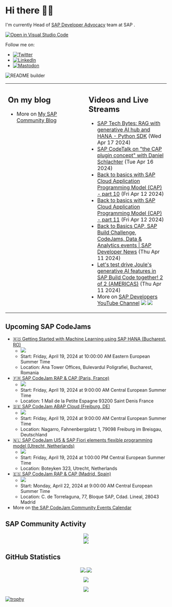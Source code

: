 
# Hi there 👋🏼

I'm currently Head of [SAP Developer Advocacy](https://developers.sap.com/developer-advocates.html) team at SAP .

[![Open in Visual Studio Code](https://img.shields.io/badge/Made%20for-VSCode-1f425f.svg)](https://github.dev/jung-thomas/jung-thomas)

Follow me on:
- <a href="https://twitter.com/thomas_jung"><img alt="Twitter" src="https://img.shields.io/badge/thomas_jung-%231DA1F2.svg?style=for-the-badge&logo=Twitter&logoColor=white"/></a>
- <a href="https://www.linkedin.com/in/thomasjungsap/"><img alt="LinkedIn" src="https://img.shields.io/badge/linkedin-%230077B5.svg?style=for-the-badge&logo=linkedin&logoColor=white"/></a>
- <a rel="me" href="https://mastodon.cloud/@thomas_jung"><img alt="Mastodon" src="https://img.shields.io/mastodon/follow/109262551990174478?domain=https%3A%2F%2Fmastodon.cloud%2F&style=social"/></a>

![README builder](https://github.com/jung-thomas/jung-thomas/workflows/README%20builder/badge.svg)

<table><tr><td valign="top" width="50%">
 
## On my blog
- More on [My SAP Community Blog](https://community.sap.com/t5/user/viewprofilepage/user-id/139)
</td>
  
<td valign="top" width="50%">
  
## Videos and Live Streams
- [SAP Tech Bytes: RAG with generative AI hub and HANA - Python SDK](https://www.youtube.com/watch?v=QEnk-z_x2Nw) (Wed Apr 17 2024)
- [SAP CodeTalk on "the CAP plugin concept" with Daniel Schlachter](https://www.youtube.com/watch?v=cG-cMqAhqyQ) (Tue Apr 16 2024)
- [Back to basics with SAP Cloud Application Programming Model (CAP) - part 10](https://www.youtube.com/watch?v=BwL_2qAPYsc) (Fri Apr 12 2024)
- [Back to basics with SAP Cloud Application Programming Model (CAP) - part 11](https://www.youtube.com/watch?v=UvkwVGt8L2g) (Fri Apr 12 2024)
- [Back to Basics CAP, SAP Build Challenge, CodeJams, Data & Analytics events | SAP Developer News](https://www.youtube.com/watch?v=3gAvEGa5Mt0) (Thu Apr 11 2024)
- [Let's test drive Joule's generative AI features in SAP Build Code together! 2 of 2 (AMERICAS)](https://www.youtube.com/watch?v=xqGldi8yBbI) (Thu Apr 11 2024)
- More on [SAP Developers YouTube Channel](https://www.youtube.com/channel/UCNfmelKDrvRmjYwSi9yvrMg) ![](https://img.shields.io/youtube/channel/views/UCNfmelKDrvRmjYwSi9yvrMg) ![](https://img.shields.io/youtube/channel/subscribers/UCNfmelKDrvRmjYwSi9yvrMg)
</td></tr></table>

## Upcoming SAP CodeJams
- [🇷🇴 Getting Started with Machine Learning using SAP HANA (Bucharest, RO)](https://community.sap.com/t5/sap-codejam/getting-started-with-machine-learning-using-sap-hana-bucharest-ro/ev-p/13650492)
  - <img src="https://community.sap.com/t5/image/serverpage/image-id/94710i4C6F7C3CB355E41F/image-size/thumb?v=v2&px=150" />
  - Start: Friday, April 19, 2024 at 10:00:00 AM Eastern European Summer Time
  - Location: Ana Tower Offices, Bulevardul Poligrafiei, Bucharest, Romania
- [🇫🇷 SAP CodeJam RAP & CAP (Paris, France)](https://community.sap.com/t5/sap-codejam/sap-codejam-rap-amp-cap-paris-france/ev-p/13623989)
  - <img src="https://community.sap.com/t5/image/serverpage/image-id/73495i304770A1B1FBA041/image-size/thumb?v=v2&px=150" />
  - Start: Friday, April 19, 2024 at 9:00:00 AM Central European Summer Time
  - Location: 1 Mail de la Petite Espagne 93200 Saint Denis France
- [🇩🇪 SAP CodeJam ABAP Cloud (Freiburg, DE)](https://community.sap.com/t5/sap-codejam/sap-codejam-abap-cloud-freiburg-de/ev-p/13607073)
  - <img src="https://community.sap.com/t5/image/serverpage/image-id/66153i88F5D6294D4BCB1B/image-size/thumb?v=v2&px=150" />
  - Start: Friday, April 19, 2024 at 9:00:00 AM Central European Summer Time
  - Location: Nagarro, Fahnenbergplatz 1, 79098 Freiburg im Breisgau, Deutschland
- [🇳🇱 SAP CodeJam UI5 & SAP Fiori elements flexible programming model (Utrecht, Netherlands)](https://community.sap.com/t5/sap-codejam/sap-codejam-ui5-amp-sap-fiori-elements-flexible-programming-model-utrecht/ev-p/13614294)
  - <img src="https://community.sap.com/t5/image/serverpage/image-id/68697iA8588B9B5BFB0CF8/image-size/thumb?v=v2&px=150" />
  - Start: Friday, April 19, 2024 at 1:00:00 PM Central European Summer Time
  - Location: Boteyken 323, Utrecht, Netherlands
- [🇪🇸 SAP CodeJam RAP & CAP (Madrid, Spain)](https://community.sap.com/t5/sap-codejam/sap-codejam-rap-amp-cap-madrid-spain/ev-p/13624000)
  - <img src="https://community.sap.com/t5/image/serverpage/image-id/73497i2203964A0D9AFFE7/image-size/thumb?v=v2&px=150" />
  - Start: Monday, April 22, 2024 at 9:00:00 AM Central European Summer Time
  - Location: C. de Torrelaguna, 77, Bloque SAP, Cdad. Lineal, 28043 Madrid
- More on [the SAP CodeJam Community Events Calendar](https://groups.community.sap.com/t5/sap-codejam/eb-p/codejam-events)

## SAP Community Activity
<p align = "center">
<a href="https://community.sap.com/t5/user/viewprofilepage/user-id/139">
  <img align="center" src="https://devrel-tools-prod-scn-badges-srv.cfapps.eu10.hana.ondemand.com/activity/139" />
</a>
</br>
<a href="https://community.sap.com/t5/user/viewprofilepage/user-id/139">
  <img align="center" src="https://devrel-tools-prod-scn-badges-srv.cfapps.eu10.hana.ondemand.com/showcaseBadges/139/1570/674/384/900/390" />
</a>
</p>

## GitHub Statistics
<p align = "center">
<a href="https://github.com/anuraghazra/github-readme-stats">
  <img align="center" src="https://github-readme-stats.vercel.app/api?username=jung-thomas&count_private=true&show_icons=true&theme=dark&line_height=27" />
</a>
<a href="https://github.com/anuraghazra/github-readme-stats">
  <img align="center" src="https://github-readme-stats.vercel.app/api/top-langs/?username=jung-thomas&show_icons=true&theme=dark" />
</a>
</p>

<p align = "center">
 <img  src="https://github-readme-streak-stats.herokuapp.com/?user=jung-thomas&show_icons=true&locale=en&layout=compact&theme=dark&line_height=0" />
</p> 

<p align = "center">
 <img src="https://activity-graph.herokuapp.com/graph?username=jung-thomas&theme=redical">
</p> 

[![trophy](https://github-profile-trophy.vercel.app/?username=jung-thomas&theme=onedark)](https://github.com/ryo-ma/github-profile-trophy)


